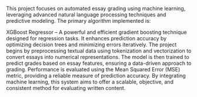 This project focuses on automated essay grading using machine learning, leveraging advanced natural language processing techniques and predictive modeling. The primary algorithm implemented is:

XGBoost Regressor – A powerful and efficient gradient boosting technique designed for regression tasks. It enhances prediction accuracy by optimizing decision trees and minimizing errors iteratively.
The project begins by preprocessing textual data using tokenization and vectorization to convert essays into numerical representations. The model is then trained to predict grades based on essay features, ensuring a data-driven approach to grading. Performance is evaluated using the Mean Squared Error (MSE) metric, providing a reliable measure of prediction accuracy. By integrating machine learning, this system aims to offer a scalable, objective, and consistent method for evaluating written content.
